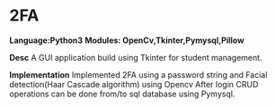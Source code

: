 # 2FA

**Language:Python3**
**Modules: OpenCv,Tkinter,Pymysql,Pillow**

**Desc**
A GUI application build using Tkinter for student management.

**Implementation**
Implemented 2FA using a password string and Facial detection(Haar Cascade algorithm) using Opencv
After login CRUD operations can be done from/to sql database using Pymysql.

